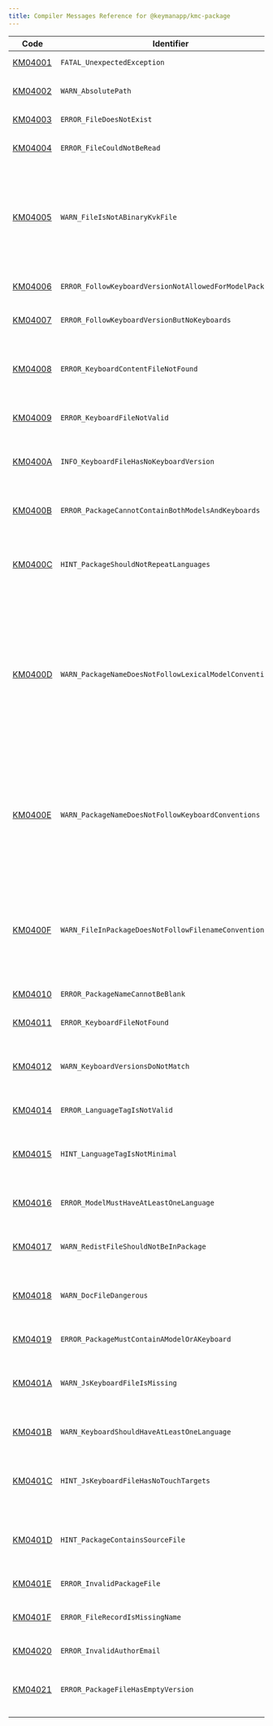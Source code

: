 ```yaml
---
title: Compiler Messages Reference for @keymanapp/kmc-package
---
```


 Code | Identifier | Message
------|------------|---------
[KM04001](km04001) | `FATAL_UnexpectedException` | This is an internal error; the message will vary
[KM04002](km04002) | `WARN_AbsolutePath` | File &lt;param&gt; has an absolute path, which is not portable\.
[KM04003](km04003) | `ERROR_FileDoesNotExist` | File &lt;param&gt; does not exist\.
[KM04004](km04004) | `ERROR_FileCouldNotBeRead` | File &lt;param&gt; could not be read: unknown error\.
[KM04005](km04005) | `WARN_FileIsNotABinaryKvkFile` | File &lt;param&gt; does not appear to be a valid binary \.kvk file; this may be an old package that includes an xml\-format \.kvk file\. You must update the package to include the compiled \.kvk file in the package\.
[KM04006](km04006) | `ERROR_FollowKeyboardVersionNotAllowedForModelPackages` | FollowKeyboardVersion is not allowed in model packages
[KM04007](km04007) | `ERROR_FollowKeyboardVersionButNoKeyboards` | FollowKeyboardVersion is set, but the package contains no keyboards
[KM04008](km04008) | `ERROR_KeyboardContentFileNotFound` | Keyboard &lt;param&gt; was listed in &lt;Keyboards&gt; but a corresponding \.kmx file was not found in &lt;Files&gt;
[KM04009](km04009) | `ERROR_KeyboardFileNotValid` | Keyboard file &lt;param&gt; is not a valid \.kmx file: unknown error
[KM0400A](km0400a) | `INFO_KeyboardFileHasNoKeyboardVersion` | Keyboard file &lt;param&gt; has no &amp;KeyboardVersion store, using default '0\.0'
[KM0400B](km0400b) | `ERROR_PackageCannotContainBothModelsAndKeyboards` | The package contains both lexical models and keyboards, which is not permitted\.
[KM0400C](km0400c) | `HINT_PackageShouldNotRepeatLanguages` | Two language tags in &lt;param&gt; &lt;param&gt;, '&lt;param&gt;' and '&lt;param&gt;', reduce to the same minimal tag '&lt;param&gt;'\.
[KM0400D](km0400d) | `WARN_PackageNameDoesNotFollowLexicalModelConventions` | The package file &lt;param&gt; does not follow the recommended model filename conventions\. The name should be all lower case, include only alphanumeric characters and underscore \(\_\), not start with a digit, and should have the structure &lt;author&gt;\.&lt;bcp47&gt;\.&lt;uniq&gt;\.model\.kps\.
[KM0400E](km0400e) | `WARN_PackageNameDoesNotFollowKeyboardConventions` | The package file &lt;param&gt; does not follow the recommended keyboard filename conventions\. The name should be all lower case, include only alphanumeric characters and underscore \(\_\), and not start with a digit\.
[KM0400F](km0400f) | `WARN_FileInPackageDoesNotFollowFilenameConventions` | The file &lt;param&gt; does not follow the recommended filename conventions\. The extension should be all lower case, and the filename should include only alphanumeric characters, \-, \_, \+ and \.
[KM04010](km04010) | `ERROR_PackageNameCannotBeBlank` | Package name cannot be an empty string\.
[KM04011](km04011) | `ERROR_KeyboardFileNotFound` | Keyboard file &lt;param&gt; was not found\. Has it been compiled?
[KM04012](km04012) | `WARN_KeyboardVersionsDoNotMatch` | Keyboard &lt;param&gt; version &lt;param&gt; does not match keyboard &lt;param&gt; version &lt;param&gt;\.
[KM04014](km04014) | `ERROR_LanguageTagIsNotValid` | Language tag '&lt;param&gt;' in &lt;param&gt; &lt;param&gt; is invalid\.
[KM04015](km04015) | `HINT_LanguageTagIsNotMinimal` | Language tag '&lt;param&gt;' in &lt;param&gt; &lt;param&gt; is not minimal, and should be '&lt;param&gt;'\.
[KM04016](km04016) | `ERROR_ModelMustHaveAtLeastOneLanguage` | The lexical model &lt;param&gt; must have at least one language specified\.
[KM04017](km04017) | `WARN_RedistFileShouldNotBeInPackage` | The Keyman system file '&lt;param&gt;' should not be compiled into the package\.
[KM04018](km04018) | `WARN_DocFileDangerous` | Microsoft Word \.doc or \.docx files \('&lt;param&gt;'\) are not portable\. You should instead use HTML or PDF format\.
[KM04019](km04019) | `ERROR_PackageMustContainAModelOrAKeyboard` | Package must contain a lexical model or a keyboard\.
[KM0401A](km0401a) | `WARN_JsKeyboardFileIsMissing` | Keyboard &lt;param&gt; targets touch devices but corresponding &lt;param&gt;\.js file is not in the package\.
[KM0401B](km0401b) | `WARN_KeyboardShouldHaveAtLeastOneLanguage` | The keyboard &lt;param&gt; should have at least one language specified\.
[KM0401C](km0401c) | `HINT_JsKeyboardFileHasNoTouchTargets` | The keyboard &lt;param&gt; has been included for touch platforms, but does not include a touch layout\.
[KM0401D](km0401d) | `HINT_PackageContainsSourceFile` | The source file &lt;param&gt; should not be included in the package; instead include the compiled result\.
[KM0401E](km0401e) | `ERROR_InvalidPackageFile` | Package source file is invalid: unknown error
[KM0401F](km0401f) | `ERROR_FileRecordIsMissingName` | File record in the package with description 'undefined' is missing a filename\.
[KM04020](km04020) | `ERROR_InvalidAuthorEmail` | Invalid author email: &lt;param&gt;
[KM04021](km04021) | `ERROR_PackageFileHasEmptyVersion` | Package version is not following keyboard version, but the package version field is blank\.
